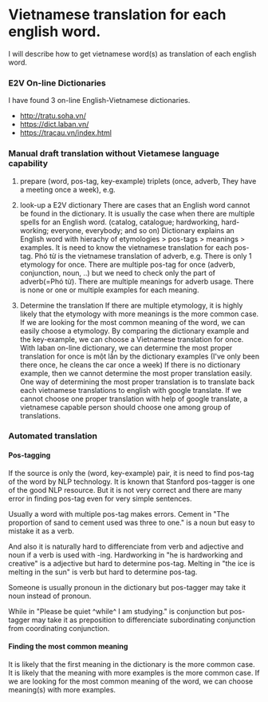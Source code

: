# Vietnamese translation for each english word.
I will describe how to get vietnamese word(s) as translation of each english word.

### E2V On-line Dictionaries
I have found 3 on-line English-Vietnamese dictionaries.
* http://tratu.soha.vn/
* https://dict.laban.vn/
* https://tracau.vn/index.html

### Manual draft translation without Vietamese language capability
1. prepare (word, pos-tag, key-example) triplets
(once, adverb, They have a meeting once a week), e.g.

2. look-up a E2V dictionary
There are cases that an English word cannot be found in the dictionary.
It is usually the case when there are multiple spells for an English word.
(catalog, catalogue; hardworking, hard-working; everyone, everybody; and so on)
Dictionary explains an English word with hierachy of etymologies > pos-tags > meanings > examples.
It is need to know the vietnamese translation for each pos-tag.
Phó từ is the vietnamese translation of adverb, e.g.
There is only 1 etymology for once.
There are multiple pos-tag for once (adverb, conjunction, noun, ..) but we need to check only the part of adverb(=Phó từ).
There are multiple meanings for adverb usage.
There is none or one or multiple examples for each meaning.

3. Determine the translation
If there are multiple etymology, it is highly likely that the etymology with more meanings is the more common case.
If we are looking for the most common meaning of the word, we can easily choose a etymology.
By comparing the dictionary example and the key-example, we can choose a Vietnamese translation for once.
With laban on-line dictionary, we can determine the most proper translation for once is một lần by the dictionary examples (I've only been there once, he cleans the car once a week)
If there is no dictionary example, then we cannot determine the most proper translation easily.
One way of determining the most proper translation is to translate back each vietnamese translations to english with google translate.
If we cannot choose one proper translation with help of google translate, a vietnamese capable person should choose one among group of translations.

### Automated translation
#### Pos-tagging
If the source is only the (word, key-example) pair, it is need to find pos-tag of the word by NLP technology.
It is known that Stanford pos-tagger is one of the good NLP resource.
But it is not very correct and there are many error in finding pos-tag even for very simple sentences.

Usually a word with multiple pos-tag makes errors.
Cement in "The proportion of sand to cement used was three to one." is a noun but easy to mistake it as a verb.

And also it is naturally hard to differenciate from verb and adjective and noun if a verb is used with -ing.
Hardworking in "he is hardworking and creative" is a adjective but hard to determine pos-tag.
Melting in "the ice is melting in the sun" is verb but hard to determine pos-tag.

Someone is usually pronoun in the dictionary but pos-tagger may take it noun instead of pronoun.

While in "Please be quiet ^while^ I am studying." is conjunction but pos-tagger may take it as preposition to differenciate subordinating conjunction from coordinating conjunction.

#### Finding the most common meaning
It is likely that the first meaning in the dictionary is the more common case.
It is likely that the meaning with more examples is the more common case.
If we are looking for the most common meaning of the word, we can choose meaning(s) with more examples.
